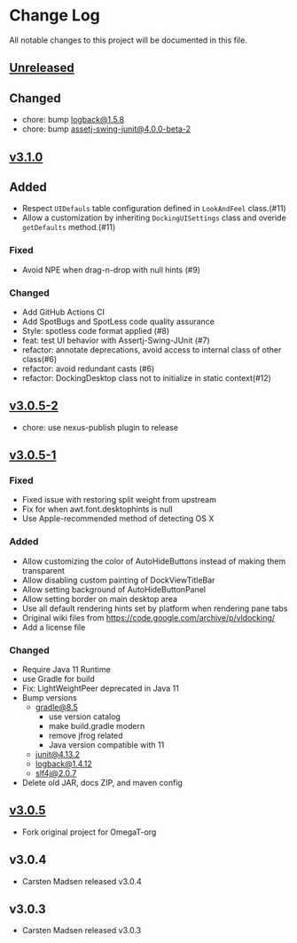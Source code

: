 # Change Log
All notable changes to this project will be documented in this file.

## [Unreleased]

## Changed
- chore: bump logback@1.5.8
- chore: bump assetj-swing-junit@4.0.0-beta-2

## [v3.1.0]

## Added
* Respect `UIDefauls` table configuration defined in `LookAndFeel` class.(#11)
* Allow a customization by inheriting `DockingUISettings` class and overide `getDefaults` method.(#11)

### Fixed
* Avoid NPE when drag-n-drop with null hints (#9)

### Changed
* Add GitHub Actions CI
* Add SpotBugs and SpotLess code quality assurance
* Style: spotless code format applied (#8)
* feat: test UI behavior with Assertj-Swing-JUnit (#7)
* refactor: annotate deprecations, avoid access to internal class of other class(#6)
* refactor: avoid redundant casts (#6)
* refactor: DockingDesktop class not to initialize in static context(#12)

## [v3.0.5-2]
* chore: use nexus-publish plugin to release

## [v3.0.5-1]

### Fixed
* Fixed issue with restoring split weight from upstream
* Fix for when awt.font.desktophints is null
* Use Apple-recommended method of detecting OS X

### Added
* Allow customizing the color of AutoHideButtons instead of making them transparent
* Allow disabling custom painting of DockViewTitleBar
* Allow setting background of AutoHideButtonPanel
* Allow setting border on main desktop area
* Use all default rendering hints set by platform when rendering pane tabs
* Original wiki files from https://code.google.com/archive/p/vldocking/
* Add a license file

### Changed
* Require Java 11 Runtime
* use Gradle for build
* Fix: LightWeightPeer deprecated in Java 11
* Bump versions
    - gradle@8.5
        - use version catalog
        - make build.gradle modern
        - remove jfrog related
        - Java version compatible with 11
    - junit@4.13.2
    - logback@1.4.12
    - slf4j@2.0.7
* Delete old JAR, docs ZIP, and maven config

## [v3.0.5]
* Fork original project for OmegaT-org
 
## v3.0.4
* Carsten Madsen released v3.0.4

## v3.0.3
* Carsten Madsen released v3.0.3

[Unreleased]: https://github.com/omegat-org/vldocking/compare/v3.1.0...HEAD
[v3.1.0]: https://github.com/omegat-org/vldocking/compare/v3.0.5-2...v3.1.0
[v3.0.5-2]: https://github.com/omegat-org/vldocking/compare/v3.0.5-1...v3.0.5-2
[v3.0.5-1]: https://github.com/omegat-org/vldocking/compare/vldocking-3.0.5...v3.0.5-1
[v3.0.5]: https://github.com/omegat-org/vldocking/compare/vldocking-3.0.4...vldocking-3.0.5
